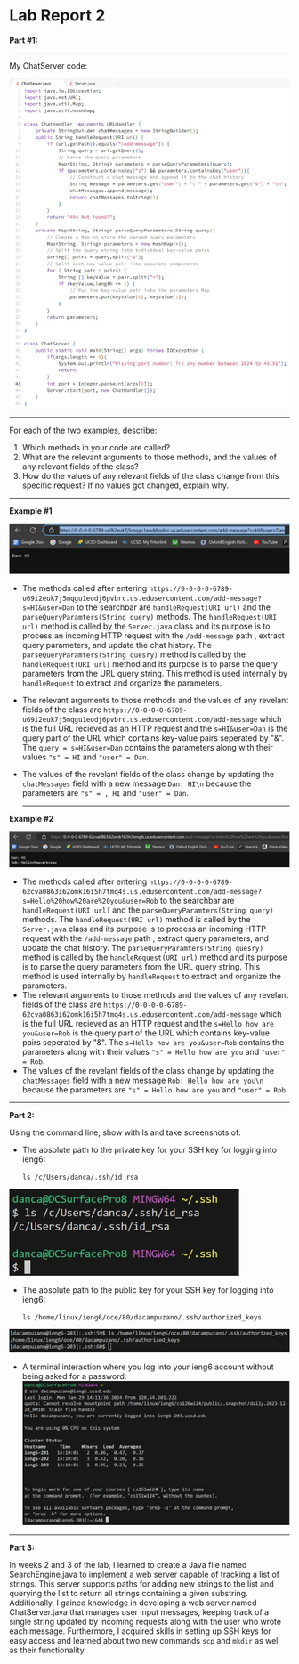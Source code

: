 # Lab Report 2

**Part #1:**

---
My ChatServer code:

![Image](https://github.com/dacamp20/cse15l-lab-reports/blob/main/Screenshot%202024-01-28%20004714.jpg?raw=true)

---

For each of the two examples, describe:

1. Which methods in your code are called?
2. What are the relevant arguments to those methods, and the values of any relevant fields of the class?
3. How do the values of any relevant fields of the class change from this specific request? If no values got changed, explain why.

---

**Example #1**

![Image](https://github.com/dacamp20/cse15l-lab-reports/blob/main/Screenshot%202024-01-27%20232209.jpg?raw=true)

- The methods called after entering `https://0-0-0-0-6789-u69i2euk7j5mqgu1eodj6pvbrc.us.edusercontent.com/add-message?s=HI&user=Dan` to the searchbar are `handleRequest(URI url)` and the `parseQueryParamters(String query)` methods. The `handleRequest(URI url)` method is called by the `Server.java` class and its purpose is to process an incoming HTTP request with the `/add-message` path , extract query parameters, and update the chat history. The `parseQueryParamters(String quesry)` method is called by the `handleRequest(URI url)` method and its purpose is to parse the query parameters from the URL query string. This method is used internally by `handleRequest` to extract and organize the parameters.
- The relevant arguments to those methods and the values of any revelant fields of the class are `https://0-0-0-0-6789-u69i2euk7j5mqgu1eodj6pvbrc.us.edusercontent.com/add-message` which is the full URL recieved as an HTTP request and the `s=HI&user=Dan` is the query part of the URL which contains key-value pairs seperated by "&". The `query = s=HI&user=Dan` contains the parameters along with their values `"s" = HI` and `"user" = Dan`.
- The values of the revelant fields of the class change by updating the `chatMessages` field with a new message `Dan: HI\n` because the parameters are `"s" = , HI` and `"user" = Dan`.

  ---

**Example #2**

![Image](https://github.com/dacamp20/cse15l-lab-reports/blob/main/Screenshot%202024-01-28%20003600.jpg?raw=true)

- The methods called after entering `https://0-0-0-0-6789-62cva0863i62omk16i5h7tmq4s.us.edusercontent.com/add-message?s=Hello%20how%20are%20you&user=Rob` to the searchbar are `handleRequest(URI url)` and the `parseQueryParamters(String query)` methods. The `handleRequest(URI url)` method is called by the `Server.java` class and its purpose is to process an incoming HTTP request with the `/add-message` path , extract query parameters, and update the chat history. The `parseQueryParamters(String quesry)` method is called by the `handleRequest(URI url)` method and its purpose is to parse the query parameters from the URL query string. This method is used internally by `handleRequest` to extract and organize the parameters.
- The relevant arguments to those methods and the values of any revelant fields of the class are `https://0-0-0-0-6789-62cva0863i62omk16i5h7tmq4s.us.edusercontent.com/add-message` which is the full URL recieved as an HTTP request and the `s=Hello how are you&user=Rob` is the query part of the URL which contains key-value pairs seperated by "&". The `s=Hello how are you&user=Rob` contains the parameters along with their values `"s" = Hello how are you` and `"user" = Rob`.
- The values of the revelant fields of the class change by updating the `chatMessages` field with a new message `Rob: Hello how are you\n` because the parameters are `"s" = Hello how are you` and `"user" = Rob`.

---

**Part 2:**

Using the command line, show with ls and take screenshots of:

- The absolute path to the private key for your SSH key for logging into ieng6:
  
  `ls /c/Users/danca/.ssh/id_rsa`
  
![Image](https://github.com/dacamp20/cse15l-lab-reports/blob/main/Screenshot%202024-01-29%20142605.jpg?raw=true)

- The absolute path to the public key for your SSH key for logging into ieng6:
  
    `ls /home/linux/ieng6/oce/80/dacampuzano/.ssh/authorized_keys`
  
![Image](https://github.com/dacamp20/cse15l-lab-reports/blob/main/Screenshot%202024-01-29%20142803.jpg?raw=true)

- A terminal interaction where you log into your ieng6 account without being asked for a password:
![Image](https://github.com/dacamp20/cse15l-lab-reports/blob/main/Screenshot%202024-01-29%20142859.jpg?raw=true)

---

**Part 3:**

In weeks 2 and 3 of the lab, I learned to create a Java file named SearchEngine.java to implement a web server capable of tracking a list of strings. This server supports paths for adding new strings to the list and querying the list to return all strings containing a given substring. Additionally, I gained knowledge in developing a web server named ChatServer.java that manages user input messages, keeping track of a single string updated by incoming requests along with the user who wrote each message. Furthermore, I acquired skills in setting up SSH keys for easy access and learned about two new commands `scp` and `mkdir` as well as their functionality.
